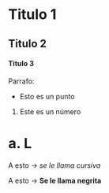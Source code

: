 # Titulo 1
## Titulo 2
#### Titulo 3

Parrafo:
- Esto es un punto
1. Este es un número 
# a. L

A esto -> _se le llama cursiva_

A esto -> **Se le llama negrita**


